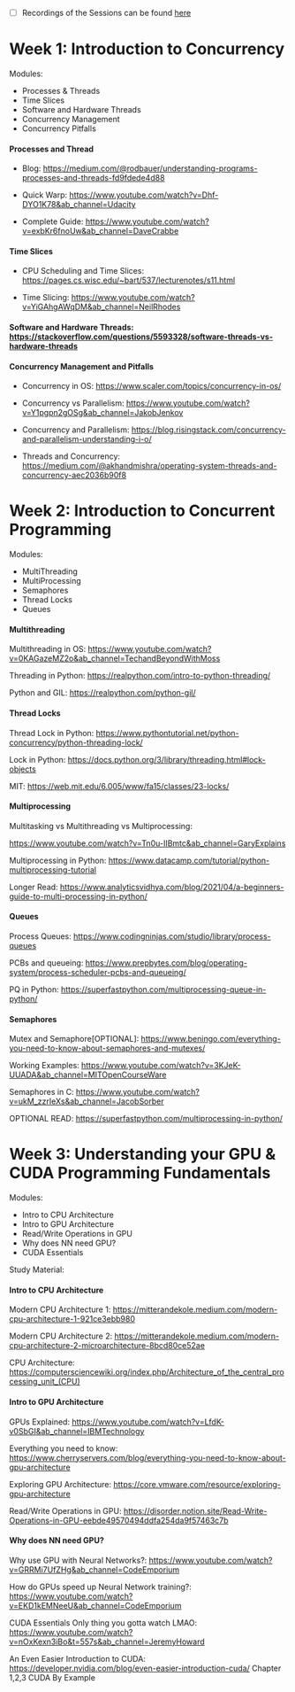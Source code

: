 - [ ] Recordings of the Sessions can be found [here](https://sites.google.com/cohere.com/c4ai-community/community-programs/birds)

# **Week 1: Introduction to Concurrency**

Modules:

- Processes & Threads
- Time Slices
- Software and Hardware Threads
- Concurrency Management
- Concurrency Pitfalls

#### Processes and Thread

- Blog: <https://medium.com/@rodbauer/understanding-programs-processes-and-threads-fd9fdede4d88>

- Quick Warp: <https://www.youtube.com/watch?v=Dhf-DYO1K78&ab_channel=Udacity>

- Complete Guide: <https://www.youtube.com/watch?v=exbKr6fnoUw&ab_channel=DaveCrabbe>

#### Time Slices

- CPU Scheduling and Time Slices: <https://pages.cs.wisc.edu/~bart/537/lecturenotes/s11.html>

- Time Slicing: <https://www.youtube.com/watch?v=YiGAhgAWqDM&ab_channel=NeilRhodes>

#### Software and Hardware Threads: <https://stackoverflow.com/questions/5593328/software-threads-vs-hardware-threads>

#### **Concurrency Management and Pitfalls**

- Concurrency in OS: <https://www.scaler.com/topics/concurrency-in-os/>
  
- Concurrency vs Parallelism: <https://www.youtube.com/watch?v=Y1pgpn2gOSg&ab_channel=JakobJenkov>

- Concurrency and Parallelism: <https://blog.risingstack.com/concurrency-and-parallelism-understanding-i-o/>

- Threads and Concurrency: <https://medium.com/@akhandmishra/operating-system-threads-and-concurrency-aec2036b90f8>

# **Week 2: Introduction to Concurrent Programming**

Modules:

- MultiThreading
- MultiProcessing
- Semaphores
- Thread Locks
- Queues

#### Multithreading

Multithreading in OS: <https://www.youtube.com/watch?v=0KAGazeMZ2o&ab_channel=TechandBeyondWithMoss>

Threading in Python:
<https://realpython.com/intro-to-python-threading/>

Python and GIL: <https://realpython.com/python-gil/>

#### Thread Locks

Thread Lock in Python: <https://www.pythontutorial.net/python-concurrency/python-threading-lock/>

Lock in Python: <https://docs.python.org/3/library/threading.html#lock-objects>

MIT: <https://web.mit.edu/6.005/www/fa15/classes/23-locks/>

#### Multiprocessing

Multitasking vs Multithreading vs Multiprocessing:

<https://www.youtube.com/watch?v=Tn0u-IIBmtc&ab_channel=GaryExplains>

Multiprocessing in Python: <https://www.datacamp.com/tutorial/python-multiprocessing-tutorial>

Longer Read: <https://www.analyticsvidhya.com/blog/2021/04/a-beginners-guide-to-multi-processing-in-python/>

#### Queues

Process Queues: <https://www.codingninjas.com/studio/library/process-queues>

PCBs and queueing: <https://www.prepbytes.com/blog/operating-system/process-scheduler-pcbs-and-queueing/>

PQ in Python: <https://superfastpython.com/multiprocessing-queue-in-python/>

#### Semaphores

Mutex and Semaphore[OPTIONAL]: <https://www.beningo.com/everything-you-need-to-know-about-semaphores-and-mutexes/>

Working Examples: <https://www.youtube.com/watch?v=3KJeK-UUADA&ab_channel=MITOpenCourseWare>

Semaphores in C: <https://www.youtube.com/watch?v=ukM_zzrIeXs&ab_channel=JacobSorber>

OPTIONAL READ: <https://superfastpython.com/multiprocessing-in-python/>

# **Week 3: Understanding your GPU & CUDA Programming Fundamentals**

Modules:

- Intro to CPU Architecture
- Intro to GPU Architecture
- Read/Write Operations in GPU
- Why does NN need GPU?
- CUDA Essentials

Study Material:

#### Intro to CPU Architecture

Modern CPU Architecture 1: <https://mitterandekole.medium.com/modern-cpu-architecture-1-921ce3ebb980>

Modern CPU Architecture 2: <https://mitterandekole.medium.com/modern-cpu-architecture-2-microarchitecture-8bcd80ce52ae>

CPU Architecture: <https://computersciencewiki.org/index.php/Architecture_of_the_central_processing_unit_(CPU)>

#### Intro to GPU Architecture

GPUs Explained: <https://www.youtube.com/watch?v=LfdK-v0SbGI&ab_channel=IBMTechnology>

Everything you need to know: <https://www.cherryservers.com/blog/everything-you-need-to-know-about-gpu-architecture>

Exploring GPU Architecture: <https://core.vmware.com/resource/exploring-gpu-architecture>

Read/Write Operations in GPU: <https://disorder.notion.site/Read-Write-Operations-in-GPU-eebde49570494ddfa254da9f57463c7b>

#### Why does NN need GPU?

Why use GPU with Neural Networks?: <https://www.youtube.com/watch?v=GRRMi7UfZHg&ab_channel=CodeEmporium>

How do GPUs speed up Neural Network training?: <https://www.youtube.com/watch?v=EKD1kEMNeeU&ab_channel=CodeEmporium>

CUDA Essentials
Only thing you gotta watch LMAO: <https://www.youtube.com/watch?v=nOxKexn3iBo&t=557s&ab_channel=JeremyHoward>

An Even Easier Introduction to CUDA: <https://developer.nvidia.com/blog/even-easier-introduction-cuda/>
Chapter 1,2,3 CUDA By Example
